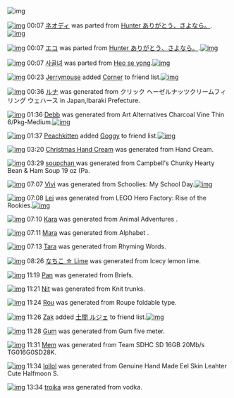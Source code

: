 ![img](http://gdrive-cdn.herokuapp.com/537b65a5bc09f0000721dda7/512px-barcode.png)

[![img](http://www.deviantsart.com/3cgdje1.png)](http://www.barcodekanojo.com/kanojo/3192459/%E3%83%8D%E3%82%AA%E3%83%87%E3%82%A3) 00:07 [ネオディ](http://www.barcodekanojo.com/kanojo/3192459/%E3%83%8D%E3%82%AA%E3%83%87%E3%82%A3) was parted from [Hunter  ありがとう、さよなら。](http://www.barcodekanojo.com/kanojo/3192459/%E3%83%8D%E3%82%AA%E3%83%87%E3%82%A3).[![img](http://www.deviantsart.com/2f00jb8.jpeg)](http://www.barcodekanojo.com/user/27903/Hunter%20%20%E3%81%82%E3%82%8A%E3%81%8C%E3%81%A8%E3%81%86%E3%80%81%E3%81%95%E3%82%88%E3%81%AA%E3%82%89%E3%80%82) 

[![img](http://www.deviantsart.com/1hdgia7.png)](http://www.barcodekanojo.com/kanojo/3192458/%E3%82%A8%E3%82%B3) 00:07 [エコ](http://www.barcodekanojo.com/kanojo/3192458/%E3%82%A8%E3%82%B3) was parted from [Hunter  ありがとう、さよなら。](http://www.barcodekanojo.com/kanojo/3192458/%E3%82%A8%E3%82%B3).[![img](http://www.deviantsart.com/2f00jb8.jpeg)](http://www.barcodekanojo.com/user/27903/Hunter%20%20%E3%81%82%E3%82%8A%E3%81%8C%E3%81%A8%E3%81%86%E3%80%81%E3%81%95%E3%82%88%E3%81%AA%E3%82%89%E3%80%82) 

[![img](http://www.deviantsart.com/3m294ap.png)](http://www.barcodekanojo.com/kanojo/3192524/%EC%82%AC%EA%B3%A8%EB%85%80) 00:07 [사골녀](http://www.barcodekanojo.com/kanojo/3192524/%EC%82%AC%EA%B3%A8%EB%85%80) was parted from [Heo se yong](http://www.barcodekanojo.com/kanojo/3192524/%EC%82%AC%EA%B3%A8%EB%85%80).[![img](http://www.deviantsart.com/23q3t7f.png)](http://www.barcodekanojo.com/user/19818/Heo%20se%20yong) 

[![img](http://www.deviantsart.com/3v33gp3.jpeg)](http://www.barcodekanojo.com/user/245002/Jerrymouse) 00:23 [Jerrymouse](http://www.barcodekanojo.com/user/245002/Jerrymouse) added [Corner](http://www.barcodekanojo.com/kanojo/1619213/Corner) to friend list.[![img](http://www.deviantsart.com/2tdbj4k.png)](http://www.barcodekanojo.com/kanojo/1619213/Corner) 

[![img](http://www.deviantsart.com/1e36cvi.png)](http://www.barcodekanojo.com/kanojo/3193276/%E3%83%AB%E3%83%8A) 00:36 [ルナ](http://www.barcodekanojo.com/kanojo/3193276/%E3%83%AB%E3%83%8A) was generated from クリック ヘーゼルナッツクリームフィリング ウェハース in Japan,Ibaraki Prefecture.

[![img](http://www.deviantsart.com/2tm3ere.png)](http://www.barcodekanojo.com/kanojo/3193277/Debb) 01:36 [Debb](http://www.barcodekanojo.com/kanojo/3193277/Debb) was generated from Art Alternatives Charcoal Vine Thin 6/Pkg-Medium.[![img](http://www.deviantsart.com/1b5fmjq.jpeg)](http://www.barcodekanojo.com/product_images/barcode/6018967/1425659739/Art%20Alternatives%20Charcoal%20Vine%20Thin%206%2FPkg-Medium.jpg) 

[![img](http://www.deviantsart.com/1va1f0h.jpeg)](http://www.barcodekanojo.com/user/477933/Peachkitten) 01:37 [Peachkitten](http://www.barcodekanojo.com/user/477933/Peachkitten) added [Goggy](http://www.barcodekanojo.com/kanojo/2435377/Goggy) to friend list.[![img](http://www.deviantsart.com/3cmj6f0.png)](http://www.barcodekanojo.com/kanojo/2435377/Goggy) 

[![img](http://www.deviantsart.com/3tvg6qf.png)](http://www.barcodekanojo.com/kanojo/3193278/Christmas%20Hand%20Cream) 03:20 [Christmas Hand Cream](http://www.barcodekanojo.com/kanojo/3193278/Christmas%20Hand%20Cream) was generated from Hand Cream.

[![img](http://www.deviantsart.com/1dv3phs.png)](http://www.barcodekanojo.com/kanojo/3193279/soupchan%20) 03:29 [soupchan ](http://www.barcodekanojo.com/kanojo/3193279/soupchan%20) was generated from Campbell's Chunky Hearty Bean &amp; Ham Soup 19 oz (Pa.

[![img](http://www.deviantsart.com/3lnsoq.png)](http://www.barcodekanojo.com/kanojo/3193280/Vivi) 07:07 [Vivi](http://www.barcodekanojo.com/kanojo/3193280/Vivi) was generated from Schoolies: My School Day.[![img](http://www.deviantsart.com/guqtdn.jpeg)](http://www.barcodekanojo.com/product_images/barcode/6018971/1425679606/Schoolies%3A%20My%20School%20Day.jpg) 

[![img](http://www.deviantsart.com/31vdj29.png)](http://www.barcodekanojo.com/kanojo/3193281/Lei) 07:08 [Lei](http://www.barcodekanojo.com/kanojo/3193281/Lei) was generated from LEGO Hero Factory: Rise of the Rookies.[![img](http://www.deviantsart.com/2fjrg35.jpeg)](http://www.barcodekanojo.com/product_images/barcode/6018972/1425679644/LEGO%20Hero%20Factory%3A%20Rise%20of%20the%20Rookies.jpg) 

[![img](http://www.deviantsart.com/7682e8.png)](http://www.barcodekanojo.com/kanojo/3193282/Kara) 07:10 [Kara](http://www.barcodekanojo.com/kanojo/3193282/Kara) was generated from Animal Adventures .

[![img](http://www.deviantsart.com/3c2maar.png)](http://www.barcodekanojo.com/kanojo/3193283/Mara) 07:11 [Mara](http://www.barcodekanojo.com/kanojo/3193283/Mara) was generated from Alphabet .

[![img](http://www.deviantsart.com/29dp340.png)](http://www.barcodekanojo.com/kanojo/3193284/Tara) 07:13 [Tara](http://www.barcodekanojo.com/kanojo/3193284/Tara) was generated from Rhyming Words.

[![img](http://www.deviantsart.com/1gfoj81.png)](http://www.barcodekanojo.com/kanojo/3193285/%E3%81%AA%E3%81%A1%E3%81%93%20%E2%98%86%20Lime) 08:26 [なちこ ☆ Lime](http://www.barcodekanojo.com/kanojo/3193285/%E3%81%AA%E3%81%A1%E3%81%93%20%E2%98%86%20Lime) was generated from Icecy lemon lime.

[![img](http://www.deviantsart.com/3thauog.png)](http://www.barcodekanojo.com/kanojo/3193286/Pan) 11:19 [Pan](http://www.barcodekanojo.com/kanojo/3193286/Pan) was generated from Briefs.

[![img](http://www.deviantsart.com/14miqh3.png)](http://www.barcodekanojo.com/kanojo/3193287/Nit) 11:21 [Nit](http://www.barcodekanojo.com/kanojo/3193287/Nit) was generated from Knit trunks.

[![img](http://www.deviantsart.com/3a1002u.png)](http://www.barcodekanojo.com/kanojo/3193288/Rou) 11:24 [Rou](http://www.barcodekanojo.com/kanojo/3193288/Rou) was generated from Roupe foldable type.

[![img](http://www.deviantsart.com/2dtl6i2.jpeg)](http://www.barcodekanojo.com/user/280625/Zak) 11:26 [Zak](http://www.barcodekanojo.com/user/280625/Zak) added [土間 ルジェ](http://www.barcodekanojo.com/kanojo/2913763/%E5%9C%9F%E9%96%93%20%E3%83%AB%E3%82%B8%E3%82%A7) to friend list.[![img](http://www.deviantsart.com/trkqk2.png)](http://www.barcodekanojo.com/kanojo/2913763/%E5%9C%9F%E9%96%93%20%E3%83%AB%E3%82%B8%E3%82%A7) 

[![img](http://www.deviantsart.com/1986leb.png)](http://www.barcodekanojo.com/kanojo/3193289/Gum) 11:28 [Gum](http://www.barcodekanojo.com/kanojo/3193289/Gum) was generated from Gum five meter.

[![img](http://www.deviantsart.com/1rr3ir3.png)](http://www.barcodekanojo.com/kanojo/3193290/Mem) 11:31 [Mem](http://www.barcodekanojo.com/kanojo/3193290/Mem) was generated from Team SDHC SD 16GB 20Mb/s TG016G0SD28K.

[![img](http://www.deviantsart.com/1q6clcd.png)](http://www.barcodekanojo.com/kanojo/3193291/lollol) 11:34 [lollol](http://www.barcodekanojo.com/kanojo/3193291/lollol) was generated from Genuine Hand Made Eel Skin Leahter Cute Halfmoon S.

[![img](http://www.deviantsart.com/2o308qh.png)](http://www.barcodekanojo.com/kanojo/3193292/troika) 13:34 [troika](http://www.barcodekanojo.com/kanojo/3193292/troika) was generated from vodka.

